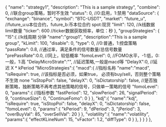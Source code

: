 {
        "name": "strategy1",
        "description": "This is a sample strategy",
        "combine": 0, //联合group策略，暂时不生效
        "status": 0, //0:启用，1:禁用
        "dataSource": {
            "exchange": "binance",
            "symbol": "BTC-USDT",
            "market": "future_u", //future_u:u本位合约，future_b:币本位合约 spot:现货
            "limit": 120,         //k线数据limit数量
            "ticker": 600        //ticker数据获取频率，单位：秒
        },
        "groupStrategies": {
            "15":{ //k线周期 分钟
                "name":"group1",
                "description":"This is a sample group",
                "kLimit": 100,
                "disable": 0,
                "type": 0, //0:普通，1:控盘策略
                "passRate": 0.8, //通过率，满足条件的信号数量/总信号数量
                "prePassRate":0.0, //同上，较低概率
                "fomoLevel": 0,    //FOMO水平，-1:低，0:一般，1:高
                "DelayMicroStrate":"", //延迟策略,一般是macd等
                "DelayX":0, //延迟 X * kPeriod 
                "MicroStrategies":{
                    "macd":{ //指标名称
                        "name":"macd", 
                        "isRequire": true, //该指标是否必须，如果true， 必须有buy/sell，否则整个策略不生效 none
                        "isStopPoi": false,
                        "delayX": 0,
                        "isDictatorship": false, //是否独断策略，独断策略不再考虑其他策略的信号，只做单一策略的信号
                        "fomoLevel": 0,
                        "params":{ //指标参数
                            "fastPeriod": 12,
                            "slowPeriod": 26,
                            "signalPeriod": 9,
                            "continueSize": 0,
                            "ContinueFomo": 0
                        }
                    },
                    "kdj":{
                        "name":"kdj",
                        "isRequire": true,
                        "isStopPoi": false,
                        "delayX": 0,
                        "isDictatorship": false,
                        "fomoLevel": 0,
                        "params":{
                            "kPeriod": 9,
                            "dPeriod": 3,
                            "jPeriod": 3,
                            "overBuyVal": 85,
                            "overSellVal": 20
                        }
                    },
                     "volatility":{
                        "name":"volatility",
                        "params":{
                            "effectKLineNum": 15,
                            "vFactor": 1.2,
                            "diffType": 0
                        }
                    },
                }
            }
        }
    },